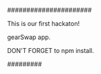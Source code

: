 ######################

This is our first hackaton!

gearSwap app.

DON'T FORGET to npm install.



#########
